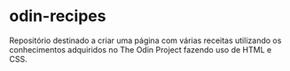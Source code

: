 # odin-recipes
Repositório destinado a criar uma página com várias receitas utilizando os conhecimentos adquiridos no The Odin Project fazendo uso de HTML e CSS.